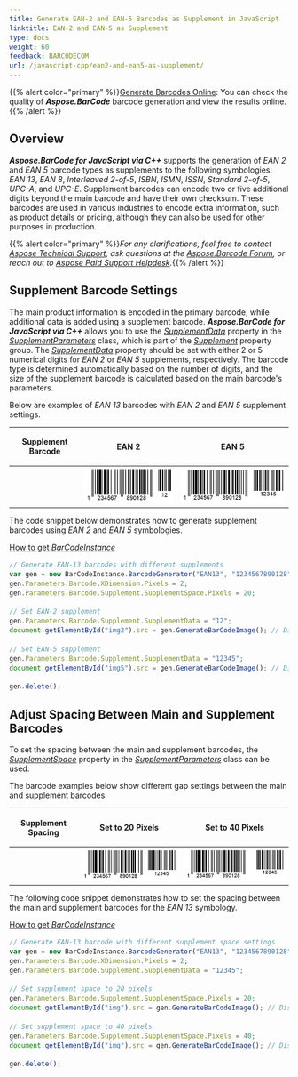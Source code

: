 ```yaml
---
title: Generate EAN-2 and EAN-5 Barcodes as Supplement in JavaScript
linktitle: EAN-2 and EAN-5 as Supplement
type: docs
weight: 60
feedback: BARCODECOM
url: /javascript-cpp/ean2-and-ean5-as-supplement/
---
```

{{% alert color="primary" %}}[Generate Barcodes Online](https://products.aspose.app/barcode/generate): You can check the quality of ***Aspose.BarCode*** barcode generation and view the results online.{{% /alert %}}
## **Overview**
***Aspose.BarCode for JavaScript via C++*** supports the generation of *EAN 2* and *EAN 5* barcode types as supplements to the following symbologies: *EAN 13*, *EAN 8*, *Interleaved 2-of-5*, *ISBN*, *ISMN*, *ISSN*, *Standard 2-of-5*, *UPC-A*, and *UPC-E*. Supplement barcodes can encode two or five additional digits beyond the main barcode and have their own checksum. These barcodes are used in various industries to encode extra information, such as product details or pricing, although they can also be used for other purposes in production.

{{% alert color="primary" %}}*For any clarifications, feel free to contact [Aspose Technical Support](/barcode/javascript-cpp/technical-support/), ask questions at the [Aspose.Barcode Forum](https://forum.aspose.com/c/barcode/13), or reach out to [Aspose Paid Support Helpdesk](https://helpdesk.aspose.com/).*{{% /alert %}}

## **Supplement Barcode Settings**
The main product information is encoded in the primary barcode, while additional data is added using a supplement barcode. ***Aspose.BarCode for JavaScript via C++*** allows you to use the [*SupplementData*](https://reference.aspose.com/barcode/javascript-cpp/aspose.barcode.generation/supplementparameters/properties/supplementdata) property in the [*SupplementParameters*](https://reference.aspose.com/barcode/javascript-cpp/aspose.barcode.generation/supplementparameters) class, which is part of the [*Supplement*](https://reference.aspose.com/barcode/javascript-cpp/aspose.barcode.generation/barcodeparameters/properties/supplement) property group. The [*SupplementData*](https://reference.aspose.com/barcode/javascript-cpp/aspose.barcode.generation/supplementparameters/properties/supplementdata) property should be set with either 2 or 5 numerical digits for *EAN 2* or *EAN 5* supplements, respectively. The barcode type is determined automatically based on the number of digits, and the size of the supplement barcode is calculated based on the main barcode's parameters.

Below are examples of *EAN 13* barcodes with *EAN 2* and *EAN 5* supplement settings.

|<p align="center">**Supplement Barcode**</p>|<p align="center">**EAN 2**</p>|<p align="center">**EAN 5**</p>|
| :-: | :-: | :-: |
| |<img src="supplementean2.png">|<img src="supplementean5.png">|

The code snippet below demonstrates how to generate supplement barcodes using *EAN 2* and *EAN 5* symbologies.

[How to get *BarCodeInstance*](/barcode/javascript-cpp/get-barcode-module-instance/)
```javascript
// Generate EAN-13 barcodes with different supplements
var gen = new BarCodeInstance.BarcodeGenerator("EAN13", "1234567890128");
gen.Parameters.Barcode.XDimension.Pixels = 2;
gen.Parameters.Barcode.Supplement.SupplementSpace.Pixels = 20;

// Set EAN-2 supplement
gen.Parameters.Barcode.Supplement.SupplementData = "12";
document.getElementById("img2").src = gen.GenerateBarCodeImage(); // Display barcode image

// Set EAN-5 supplement
gen.Parameters.Barcode.Supplement.SupplementData = "12345";
document.getElementById("img5").src = gen.GenerateBarCodeImage(); // Display barcode image

gen.delete();

```
## **Adjust Spacing Between Main and Supplement Barcodes**
To set the spacing between the main and supplement barcodes, the [*SupplementSpace*](https://reference.aspose.com/barcode/javascript-cpp/aspose.barcode.generation/supplementparameters/properties/supplementspace) property in the [*SupplementParameters*](https://reference.aspose.com/barcode/javascript-cpp/aspose.barcode.generation/supplementparameters) class can be used.

The barcode examples below show different gap settings between the main and supplement barcodes.

|<p align="center">**Supplement Spacing**</p>|<p align="center">**Set to 20 Pixels**</p>|<p align="center">**Set to 40 Pixels**</p>|
| :-: | :-: | :-: |
| |<img src="supplementspace20pixels.png">|<img src="supplementspace40pixels.png">|

The following code snippet demonstrates how to set the spacing between the main and supplement barcodes for the *EAN 13* symbology.

  
[How to get *BarCodeInstance*](/barcode/javascript-cpp/get-barcode-module-instance/)
```javascript
// Generate EAN-13 barcode with different supplement space settings
var gen = new BarCodeInstance.BarcodeGenerator("EAN13", "1234567890128");
gen.Parameters.Barcode.XDimension.Pixels = 2;
gen.Parameters.Barcode.Supplement.SupplementData = "12345";

// Set supplement space to 20 pixels
gen.Parameters.Barcode.Supplement.SupplementSpace.Pixels = 20;
document.getElementById("img").src = gen.GenerateBarCodeImage(); // Display barcode image

// Set supplement space to 40 pixels
gen.Parameters.Barcode.Supplement.SupplementSpace.Pixels = 40;
document.getElementById("img").src = gen.GenerateBarCodeImage(); // Display barcode image

gen.delete();

```